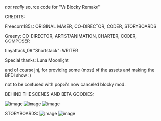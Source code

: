 *not really* source code for "Vs Blocky Remake"

CREDITS:

Freecorn1854: ORIGINAL MAKER, CO-DIRECTOR, CODER, STORYBOARDS

Greeny: CO-DIRECTOR, ARTIST/ANIMATION, CHARTER, CODER, COMPOSER

tinyattack_09 "Shortstack": WRITER


Special thanks:
Luna Moonlight

and of course jnj, for providing some (most) of the assets and making the BFDI show :)

not to be confused with popoi's now canceled blocky mod.

BEHIND THE SCENES AND BETA GOODIES:

![image](https://github.com/Freecorn1854/vsblockyremake/assets/82797387/7f599376-8c8a-4848-89a1-ff1f64b9bb08)
![image](https://github.com/Freecorn1854/vsblockyremake/assets/82797387/95d4409b-2665-4eba-beb9-dc5777ed2fd5)
![image](https://github.com/Freecorn1854/vsblockyremake/assets/82797387/dce20ce0-2df3-45af-bb7f-485189fd1e9b)


STORYBOARDS:
![image](https://github.com/Freecorn1854/vsblockyremake/assets/82797387/8e8b2ffe-f192-4d96-9265-97a7b1f33cba)
![image](https://github.com/Freecorn1854/vsblockyremake/assets/82797387/7fdfce0e-39ca-464c-86a4-d51eab460df5)

